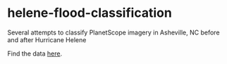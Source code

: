 # helene-flood-classification
Several attempts to classify PlanetScope imagery in Asheville, NC before and after Hurricane Helene

Find the data <a href="https://drive.google.com/drive/folders/1q5XpHyJioh7lCCORBu20OzOoNsH472Ka?usp=sharing">here</a>.
